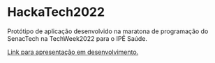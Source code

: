 # HackaTech2022
Protótipo de aplicação desenvolvido na maratona de programação do SenacTech na TechWeek2022 para o IPÊ Saúde.

<a href="https://www.canva.com/design/DAFIds5xywI/m6V9VJDpHZOxpL2dpa4FTw/view?utm_content=DAFIds5xywI&utm_campaign=designshare&utm_medium=link&utm_source=publishsharelink">Link para apresentação em desenvolvimento.</a>
